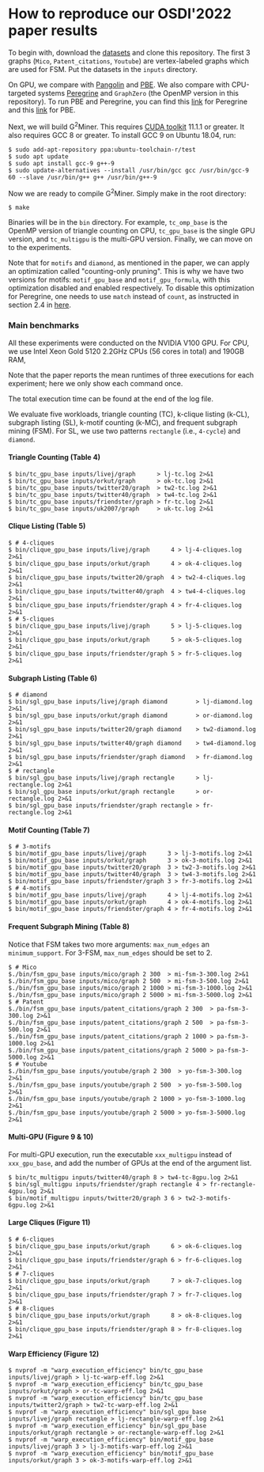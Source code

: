 # How to reproduce our OSDI'2022 paper results

To begin with, download the [datasets](https://www.dropbox.com/sh/i1jq1uwtkcd2qo0/AADJck_u3kx7FeSR5BvdrkqYa?dl=0) and clone this repository.
The first 3 graphs (`Mico`, `Patent_citations`, `Youtube`) are vertex-labeled graphs which are used for FSM.
Put the datasets in the `inputs` directory.

On GPU, we compare with [Pangolin](src/pangolin/) and [PBE](https://github.com/guowentian/SubgraphMatchGPU).
We also compare with CPU-targeted systems [Peregrine](https://github.com/pdclab/peregrine) and `GraphZero` (the OpenMP version in this repository).
To run PBE and Peregrine, you can find this [link](https://github.com/pdclab/peregrine/blob/master/experiments-guide.md) for Peregrine and this [link](https://github.com/guowentian/SubgraphMatchGPU/blob/master/scripts/demo.sh) for PBE.

Next, we will build G<sup>2</sup>Miner. This requires [CUDA toolkit](https://developer.nvidia.com/cuda-toolkit) 11.1.1 or greater.
It also requires GCC 8 or greater. To install GCC 9 on Ubuntu 18.04, run:

```
$ sudo add-apt-repository ppa:ubuntu-toolchain-r/test
$ sudo apt update
$ sudo apt install gcc-9 g++-9
$ sudo update-alternatives --install /usr/bin/gcc gcc /usr/bin/gcc-9 60 --slave /usr/bin/g++ g++ /usr/bin/g++-9
```

Now we are ready to compile G<sup>2</sup>Miner. Simply make in the root directory:

```
$ make
```

Binaries will be in the `bin` directory. 
For example, `tc_omp_base` is the OpenMP version of triangle counting on CPU, `tc_gpu_base` is the single GPU version, and `tc_multigpu` is the multi-GPU version.
Finally, we can move on to the experiments.

Note that for `motifs` and `diamond`, as mentioned in the paper, we can apply an optimization called "counting-only pruning". 
This is why we have two versions for motifs: `motif_gpu_base` and `motif_gpu_formula`, with this optimization disabled and enabled respectively.
To disable this optimization for Peregrine, one needs to use `match` instead of `count`, as instructed in section 2.4 in [here](https://github.com/pdclab/peregrine/blob/master/README.md). 

### Main benchmarks

All these experiments were conducted on the NVIDIA V100 GPU. For CPU, we use Intel Xeon Gold 5120 2.2GHz CPUs (56 cores in total) and 190GB RAM,

Note that the paper reports the mean runtimes of three executions for each experiment; here we only show each command once.

The total execution time can be found at the end of the log file.

We evaluate five workloads, triangle counting (TC), k-clique listing (k-CL), subgraph listing (SL), k-motif counting (k-MC), and frequent subgraph mining (FSM). 
For SL, we use two patterns `rectangle` (i.e., `4-cycle`) and `diamond`.

#### Triangle Counting (Table 4)

```
$ bin/tc_gpu_base inputs/livej/graph      > lj-tc.log 2>&1
$ bin/tc_gpu_base inputs/orkut/graph      > ok-tc.log 2>&1
$ bin/tc_gpu_base inputs/twitter20/graph  > tw2-tc.log 2>&1
$ bin/tc_gpu_base inputs/twitter40/graph  > tw4-tc.log 2>&1
$ bin/tc_gpu_base inputs/friendster/graph > fr-tc.log 2>&1
$ bin/tc_gpu_base inputs/uk2007/graph     > uk-tc.log 2>&1
```

#### Clique Listing (Table 5)

```
$ # 4-cliques
$ bin/clique_gpu_base inputs/livej/graph      4 > lj-4-cliques.log 2>&1
$ bin/clique_gpu_base inputs/orkut/graph      4 > ok-4-cliques.log 2>&1
$ bin/clique_gpu_base inputs/twitter20/graph  4 > tw2-4-cliques.log 2>&1
$ bin/clique_gpu_base inputs/twitter40/graph  4 > tw4-4-cliques.log 2>&1
$ bin/clique_gpu_base inputs/friendster/graph 4 > fr-4-cliques.log 2>&1
$ # 5-cliques
$ bin/clique_gpu_base inputs/livej/graph      5 > lj-5-cliques.log 2>&1
$ bin/clique_gpu_base inputs/orkut/graph      5 > ok-5-cliques.log 2>&1
$ bin/clique_gpu_base inputs/friendster/graph 5 > fr-5-cliques.log 2>&1
```

#### Subgraph Listing (Table 6)

```
$ # diamond
$ bin/sgl_gpu_base inputs/livej/graph diamond        > lj-diamond.log 2>&1
$ bin/sgl_gpu_base inputs/orkut/graph diamond        > or-diamond.log 2>&1
$ bin/sgl_gpu_base inputs/twitter20/graph diamond    > tw2-diamond.log 2>&1
$ bin/sgl_gpu_base inputs/twitter40/graph diamond    > tw4-diamond.log 2>&1
$ bin/sgl_gpu_base inputs/friendster/graph diamond   > fr-diamond.log 2>&1
$ # rectangle
$ bin/sgl_gpu_base inputs/livej/graph rectangle      > lj-rectangle.log 2>&1
$ bin/sgl_gpu_base inputs/orkut/graph rectangle      > or-rectangle.log 2>&1
$ bin/sgl_gpu_base inputs/friendster/graph rectangle > fr-rectangle.log 2>&1
```

#### Motif Counting (Table 7)

```
$ # 3-motifs
$ bin/motif_gpu_base inputs/livej/graph      3 > lj-3-motifs.log 2>&1
$ bin/motif_gpu_base inputs/orkut/graph      3 > ok-3-motifs.log 2>&1
$ bin/motif_gpu_base inputs/twitter20/graph  3 > tw2-3-motifs.log 2>&1
$ bin/motif_gpu_base inputs/twitter40/graph  3 > tw4-3-motifs.log 2>&1
$ bin/motif_gpu_base inputs/friendster/graph 3 > fr-3-motifs.log 2>&1
$ # 4-motifs
$ bin/motif_gpu_base inputs/livej/graph      4 > lj-4-motifs.log 2>&1
$ bin/motif_gpu_base inputs/orkut/graph      4 > ok-4-motifs.log 2>&1
$ bin/motif_gpu_base inputs/friendster/graph 4 > fr-4-motifs.log 2>&1
```

#### Frequent Subgraph Mining (Table 8)

Notice that FSM takes two more arguments: `max_num_edges` an `minimum_support`. For 3-FSM, `max_num_edges` should be set to 2.

```
$ # Mico
$./bin/fsm_gpu_base inputs/mico/graph 2 300  > mi-fsm-3-300.log 2>&1
$./bin/fsm_gpu_base inputs/mico/graph 2 500  > mi-fsm-3-500.log 2>&1
$./bin/fsm_gpu_base inputs/mico/graph 2 1000 > mi-fsm-3-1000.log 2>&1
$./bin/fsm_gpu_base inputs/mico/graph 2 5000 > mi-fsm-3-5000.log 2>&1
$ # Patent
$./bin/fsm_gpu_base inputs/patent_citations/graph 2 300  > pa-fsm-3-300.log 2>&1
$./bin/fsm_gpu_base inputs/patent_citations/graph 2 500  > pa-fsm-3-500.log 2>&1
$./bin/fsm_gpu_base inputs/patent_citations/graph 2 1000 > pa-fsm-3-1000.log 2>&1
$./bin/fsm_gpu_base inputs/patent_citations/graph 2 5000 > pa-fsm-3-5000.log 2>&1
$ # Youtube
$./bin/fsm_gpu_base inputs/youtube/graph 2 300  > yo-fsm-3-300.log 2>&1
$./bin/fsm_gpu_base inputs/youtube/graph 2 500  > yo-fsm-3-500.log 2>&1
$./bin/fsm_gpu_base inputs/youtube/graph 2 1000 > yo-fsm-3-1000.log 2>&1
$./bin/fsm_gpu_base inputs/youtube/graph 2 5000 > yo-fsm-3-5000.log 2>&1
```

#### Multi-GPU (Figure 9 & 10)

For multi-GPU execution, run the executable `xxx_multigpu` instead of `xxx_gpu_base`, and add the number of GPUs at the end of the argument list. 

```
$ bin/tc_multigpu inputs/twitter40/graph 8 > tw4-tc-8gpu.log 2>&1
$ bin/sgl_multigpu inputs/friendster/graph rectangle 4 > fr-rectangle-4gpu.log 2>&1
$ bin/motif_multigpu inputs/twitter20/graph 3 6 > tw2-3-motifs-6gpu.log 2>&1
```

#### Large Cliques (Figure 11)

```
$ # 6-cliques
$ bin/clique_gpu_base inputs/orkut/graph      6 > ok-6-cliques.log 2>&1
$ bin/clique_gpu_base inputs/friendster/graph 6 > fr-6-cliques.log 2>&1
$ # 7-cliques
$ bin/clique_gpu_base inputs/orkut/graph      7 > ok-7-cliques.log 2>&1
$ bin/clique_gpu_base inputs/friendster/graph 7 > fr-7-cliques.log 2>&1
$ # 8-cliques
$ bin/clique_gpu_base inputs/orkut/graph      8 > ok-8-cliques.log 2>&1
$ bin/clique_gpu_base inputs/friendster/graph 8 > fr-8-cliques.log 2>&1
```

#### Warp Efficiency (Figure 12)

```
$ nvprof -m "warp_execution_efficiency" bin/tc_gpu_base inputs/livej/graph > lj-tc-warp-eff.log 2>&1
$ nvprof -m "warp_execution_efficiency" bin/tc_gpu_base inputs/orkut/graph > or-tc-warp-eff.log 2>&1
$ nvprof -m "warp_execution_efficiency" bin/tc_gpu_base inputs/twitter2/graph > tw2-tc-warp-eff.log 2>&1
$ nvprof -m "warp_execution_efficiency" bin/sgl_gpu_base inputs/livej/graph rectangle > lj-rectangle-warp-eff.log 2>&1
$ nvprof -m "warp_execution_efficiency" bin/sgl_gpu_base inputs/orkut/graph rectangle > or-rectangle-warp-eff.log 2>&1
$ nvprof -m "warp_execution_efficiency" bin/motif_gpu_base inputs/livej/graph 3 > lj-3-motifs-warp-eff.log 2>&1
$ nvprof -m "warp_execution_efficiency" bin/motif_gpu_base inputs/orkut/graph 3 > ok-3-motifs-warp-eff.log 2>&1
```
